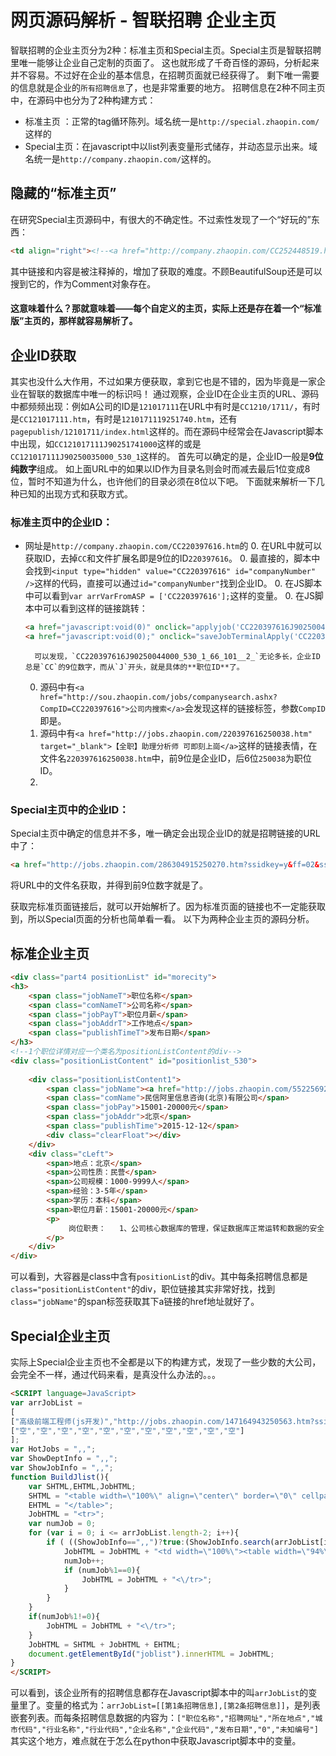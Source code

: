 # 网页源码解析 - 智联招聘 企业主页

智联招聘的企业主页分为2种：标准主页和Special主页。Special主页是智联招聘里唯一能够让企业自己定制的页面了。
这也就形成了千奇百怪的源码，分析起来并不容易。不过好在企业的基本信息，在招聘页面就已经获得了。
剩下唯一需要的信息就是企业的`所有招聘信息`了，也是非常重要的地方。
招聘信息在2种不同主页中，在源码中也分为了2种构建方式：
- 标准主页   ：正常的tag循环陈列。域名统一是`http://special.zhaopin.com/`这样的
- Special主页：在javascript中以list列表变量形式储存，并动态显示出来。域名统一是`http://company.zhaopin.com/`这样的。

## 隐藏的“标准主页”
在研究Special主页源码中，有很大的不确定性。不过索性发现了一个“好玩的”东西：
```html
<td align="right"><!--<a href="http://company.zhaopin.com/CC252448519.htm" target="_blank" style="color:#ffffff;">招聘职位标准页面</a>-->&nbsp;</td>
```
其中链接和内容是被注释掉的，增加了获取的难度。不顾BeautifulSoup还是可以搜到它的，作为Comment对象存在。

#### 这意味着什么？那就意味着——每个自定义的主页，实际上还是存在着一个“标准版”主页的，那样就容易解析了。

## 企业ID获取
其实也没什么大作用，不过如果方便获取，拿到它也是不错的，因为毕竟是一家企业在智联的数据库中唯一的标识吗！
通过观察，企业ID在企业主页的URL、源码中都频频出现：例如A公司的ID是`121017111`在URL中有时是`CC1210/1711/`，有时是`CC121017111.htm`，有时是`1210171119251740.htm`，还有`pagepublish/12101711/index.html`这样的。而在源码中经常会在Javascript脚本中出现，如`CC121017111J90251741000`这样的或是`CC121017111J90250035000_530_1`这样的。
首先可以确定的是，企业ID一般是**9位纯数字**组成。
如上面URL中的如果以ID作为目录名则会时而减去最后1位变成8位，暂时不知道为什么，也许他们的目录必须在8位以下吧。
下面就来解析一下几种已知的出现方式和获取方式。

### 标准主页中的企业ID：
- 网址是`http://company.zhaopin.com/CC220397616.htm`的
    0. 在URL中就可以获取ID，去掉`CC`和文件扩展名即是9位的ID`220397616`。
    0. 最直接的，脚本中会找到`<input type="hidden" value="CC220397616" id="companyNumber" />`这样的代码，直接可以通过`id="companyNumber"`找到企业ID。
    0. 在JS脚本中可以看到`var arrVarFromASP = ['CC220397616'];`这样的变量。
    0. 在JS脚本中可以看到这样的链接跳转：

    ```html
    <a href="javascript:void(0)" onclick="applyjob('CC220397616J90250044000_530_1_66_101__2_');return false;" class="applyJob">申请职位</a>
    <a href="javascript:void(0);" onclick="saveJobTerminalApply('CC220397616J90250044000_530_1'); return false;" class="collectJob">收藏职位</a>
    ```

        可以发现，`CC220397616J90250044000_530_1_66_101__2_`无论多长，企业ID总是`CC`的9位数字，而从`J`开头，就是具体的**职位ID**了。
    0. 源码中有`<a href="http://sou.zhaopin.com/jobs/companysearch.ashx?CompID=CC220397616">公司内搜索</a>`会发现这样的链接标签，参数`CompID`即是。
    0. 源码中有`<a href="http://jobs.zhaopin.com/220397616250038.htm" target="_blank">【全职】助理分析师 可即刻上崗</a>`这样的链接表情，在文件名`220397616250038.htm`中，前9位是企业ID，后6位`250038`为职位ID。
    0. 

### Special主页中的企业ID：
Special主页中确定的信息并不多，唯一确定会出现企业ID的就是招聘链接的URL中了：

```html
<a href="http://jobs.zhaopin.com/286304915250270.htm?ssidkey=y&ff=02&ss=101" target="_blank" title="实习生（长期招聘）">实习生（长期招聘）</a>
```
将URL中的文件名获取，并得到前9位数字就是了。

获取完标准页面链接后，就可以开始解析了。因为标准页面的链接也不一定能获取到，所以Special页面的分析也简单看一看。
以下为两种企业主页的源码分析。

## 标准企业主页
```html
<div class="part4 positionList" id="morecity">
<h3>
    <span class="jobNameT">职位名称</span>
    <span class="comNameT">公司名称</span>
    <span class="jobPayT">职位月薪</span>
    <span class="jobAddrT">工作地点</span>
    <span class="publishTimeT">发布日期</span>
</h3>
<!--1个职位详情对应一个类名为positionListContent的div-->
<div class="positionListContent" id="positionlist_530">
    
    <div class="positionListContent1">
        <span class="jobName"><a href="http://jobs.zhaopin.com/552256928252361.htm" target="_blank">数据库工程师</a></span>
        <span class="comName">民信阿里信息咨询(北京)有限公司</span>
        <span class="jobPay">15001-20000元</span>
        <span class="jobAddr">北京</span>
        <span class="publishTime">2015-12-12</span>
        <div class="clearFloat"></div>
    </div>
    <div class="cLeft">
        <span>地点：北京</span>
        <span>公司性质：民营</span>
        <span>公司规模：1000-9999人</span>
        <span>经验：3-5年</span>
        <span>学历：本科</span>
        <span>职位月薪：15001-20000元</span>
        <p>
             岗位职责：   1、公司核心数据库的管理，保证数据库正常运转和数据的安全；包括安装、配置、升级，数据备份、恢复，性能监控分析调优等； 2、参与开发设计，负责数据结构设计； 3、负责公司数据仓库的建设。     任职要求：   1、具有三年以上MySQL工作经验； 2、精通MySQL数据库的运行机制和体系架构； 3、精...
        </p>
    </div>
</div>
```
可以看到，大容器是class中含有`positionList`的div。其中每条招聘信息都是`class="positionListContent"`的div，职位链接其实非常好找，找到`class="jobName"`的span标签获取其下a链接的href地址就好了。

## Special企业主页
实际上Special企业主页也不全都是以下的构建方式，发现了一些少数的大公司，会完全不一样，通过代码来看，是真没什么办法的。。。
```html
<SCRIPT language=JavaScript>
var arrJobList = 
[
["高级前端工程师(js开发)","http://jobs.zhaopin.com/147164943250563.htm?ssidkey=y&ff=02&ss=101","北京","530","软件/互联网开发/系统集成","160000","北京简单科技有限公司","14716494","2015-12-12","0","CC147164943J90250563000"],["php开发工程师(接受应届生)","http://jobs.zhaopin.com/147164943250562.htm?ssidkey=y&ff=02&ss=101","北京","530","软件/互联网开发/系统集成","160000","北京简单科技有限公司","14716494","2015-12-12","0","CC147164943J90250562000"],["课程顾问（销售类，月薪6000-15000，提供意向资源，地点西二旗）","http://jobs.zhaopin.com/147164943250696.htm?ssidkey=y&ff=02&ss=101","北京","530","咨询/顾问/调研/数据分析","2140000","北京简单科技有限公司","14716494","2015-12-12","0","CC147164943J90250696000"],["C++开发工程师（pc端，接受应届生）","http://jobs.zhaopin.com/147164943250785.htm?ssidkey=y&ff=02&ss=101","北京","530","软件/互联网开发/系统集成","160000","北京简单科技有限公司","14716494","2015-12-12","0","CC147164943J90250785000"],["高级人事专员（偏企业文化方向）","http://jobs.zhaopin.com/147164943250700.htm?ssidkey=y&ff=02&ss=101","北京","530","人力资源","5002000","北京简单科技有限公司","14716494","2015-12-12","0","CC147164943J90250700000"],["管理培训生（渠道区域经理方向）","http://jobs.zhaopin.com/147164943250452.htm?ssidkey=y&ff=02&ss=101","北京","530","销售管理","7001000","北京简单科技有限公司","14716494","2015-12-12","0","CC147164943J90250452000"],["营销管理培训生（课程顾问方向）","http://jobs.zhaopin.com/147164943250084.htm?ssidkey=y&ff=02&ss=101","北京","530","销售业务","4010200","北京简单科技有限公司","14716494","2015-12-12","0","CC147164943J90250084000"],["咨询客服（欢迎优秀应届毕业生）","http://jobs.zhaopin.com/147164943250080.htm?ssidkey=y&ff=02&ss=101","北京","530","客服/售前/售后技术支持","4000000","北京简单科技有限公司","14716494","2015-12-12","0","CC147164943J90250080000"],["班主任","http://jobs.zhaopin.com/147164943250128.htm?ssidkey=y&ff=02&ss=101","北京","530","教育/培训","2090000","北京简单科技有限公司","14716494","2015-12-12","0","CC147164943J90250128000"],["数据库管理员","http://jobs.zhaopin.com/147164943250208.htm?ssidkey=y&ff=02&ss=101","北京","530","IT运维/技术支持","200500","北京简单科技有限公司","14716494","2015-12-12","0","CC147164943J90250208000"],["管理培训生（校区营销主任方向）","http://jobs.zhaopin.com/147164943250200.htm?ssidkey=y&ff=02&ss=101","北京","530","销售管理","7001000","北京简单科技有限公司","14716494","2015-12-12","0","CC147164943J90250200000"],["网站产品经理","http://jobs.zhaopin.com/147164943250679.htm?ssidkey=y&ff=02&ss=101","北京","530","互联网产品/运营管理","160200","北京简单科技有限公司","14716494","2015-12-11","0","CC147164943J90250679000"],
["空","空","空","空","空","空","空","空","空","空","空"]
];
var HotJobs = ",,";
var ShowDeptInfo = ",,";
var ShowJobInfo = ",,";
function BuildJlist(){
    var SHTML,EHTML,JobHTML;
    SHTML = "<table width=\"100%\" align=\"center\" border=\"0\" cellpadding=\"0\" cellspacing=\"0\">";
    EHTML = "</table>";
    JobHTML = "<tr>";
    var numJob = 0;
    for (var i = 0; i <= arrJobList.length-2; i++){
        if ( ((ShowJobInfo==",,")?true:(ShowJobInfo.search(arrJobList[i][10])>=0)) && ((ShowDeptInfo==",,")?true:(ShowDeptInfo.search(arrJobList[i][7])>=0)) ) {
            JobHTML = JobHTML + "<td width=\"100%\"><table width=\"94%\" border=\"0\" cellspacing=\"0\" cellpadding=\"0\" style=\"table-layout:fixed;border-collapse:collapse;\"><tr><td class=\"jobclass\" style=\"overflow:hidden;text-overflow:ellipsis;\" title=\""+""+"　"+arrJobList[i][0]+"　"+""+"\"><nobr>&gt;&gt; "+""+"<a href=\""+arrJobList[i][1]+"\" target=\"_blank\">"+arrJobList[i][0]+"</a> "+""+isvip(arrJobList[i][9])+ishot(arrJobList[i][10])+"<\/td><\/tr><\/table><\/td>";
            numJob++;
            if (numJob%1==0){
                JobHTML = JobHTML + "<\/tr>";
            }
        }
    }
    if(numJob%1!=0){
        JobHTML = JobHTML + "<\/tr>";
    }
    JobHTML = SHTML + JobHTML + EHTML;
    document.getElementById("joblist").innerHTML = JobHTML;
}
</SCRIPT>
```
可以看到，该企业所有的招聘信息都存在Javascript脚本中的叫`arrJobList`的变量里了。变量的格式为：`arrJobList=[[第1条招聘信息],[第2条招聘信息]]`，是列表嵌套列表。而每条招聘信息数据的内容为：`["职位名称","招聘网址","所在地点","城市代码","行业名称","行业代码","企业名称","企业代码","发布日期","0","未知编号"]`
其实这个地方，难点就在于怎么在python中获取Javascript脚本中的变量。

